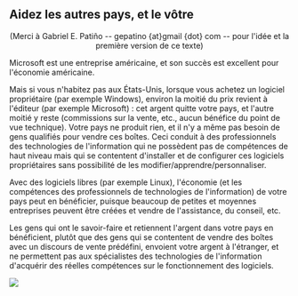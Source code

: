 <?php require("../../entete.php"); ?> <?php require("../../base.php"); ?>

<div id="corps">

<h2>Aidez les autres pays, et le vôtre</h2>

<center>(Merci à Gabriel E. Patiño -- gepatino {at}gmail {dot} com -- 
pour l'idée et la première version de ce texte) </center>

<p>Microsoft est une entreprise américaine, et son succès est
excellent pour l'économie américaine.</p>

<p>Mais si vous n'habitez pas aux États-Unis, lorsque vous achetez un
logiciel propriétaire (par exemple Windows), environ la moitié du prix
revient à l'éditeur (par exemple Microsoft) : cet argent quitte votre
pays, et l'autre moitié y reste (commissions sur la vente, etc., aucun
bénéfice du point de vue technique). Votre pays ne produit rien, et il
n'y a même pas besoin de gens qualifiés pour vendre ces boîtes. Ceci
conduit à des professionnels des technologies de l'information qui ne
possèdent pas de compétences de haut niveau mais qui se contentent 
d'installer et de configurer ces logiciels propriétaires sans possibilité
de les modifier/apprendre/personnaliser.</p>

<p>Avec des logiciels libres (par exemple Linux), l'économie (et les
compétences des professionnels de technologies de l'information) de
votre pays peut en bénéficier, puisque beaucoup de petites et moyennes
entreprises peuvent être créées et vendre de l'assistance, du conseil,
etc.</p>

<p>Les gens qui ont le savoir-faire et retiennent l'argent dans votre pays
en bénéficient, plutôt que des gens qui se contentent de vendre des boîtes
avec un discours de vente prédéfini, envoient votre argent à l'étranger, et
ne permettent pas aux spécialistes des technologies de l'information
d'acquérir des réelles compétences sur le fonctionnement des logiciels.</p>

<img src="Images/earth.png" />

</div>
</body>
</html>
